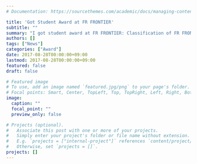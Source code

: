 ```yaml
---
# Documentation: https://sourcethemes.com/academic/docs/managing-content/

title: 'Got Student Award at FR FRONTIER'
subtitle: ""
summary: "I got student award at FR FRONTIER: Classification of FR FRONTIER: Classification of color of clothes in fashion images sponsored by [opt DSL DeepAnalysis](https://deepanalytics.jp/compe/36)."
authors: []
tags: ["News"]
categories: ["Award"]
date: 2017-08-28T00:00:00+09:00
lastmod: 2017-08-28T00:00:00+09:00
featured: false
draft: false

# Featured image
# To use, add an image named `featured.jpg/png` to your page's folder.
# Focal points: Smart, Center, TopLeft, Top, TopRight, Left, Right, BottomLeft, Bottom, BottomRight.
image:
  caption: ""
  focal_point: ""
  preview_only: false

# Projects (optional).
#   Associate this post with one or more of your projects.
#   Simply enter your project's folder or file name without extension.
#   E.g. `projects = ["internal-project"]` references `content/project/deep-learning/index.md`.
#   Otherwise, set `projects = []`.
projects: []
---
```

